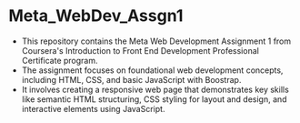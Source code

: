 # Meta_WebDev_Assgn1
- This repository contains the Meta Web Development Assignment 1 from Coursera's Introduction to Front End Development Professional Certificate program.
- The assignment focuses on foundational web development concepts, including HTML, CSS, and basic JavaScript with Boostrap.
- It involves creating a responsive web page that demonstrates key skills like semantic HTML structuring, CSS styling for layout and design, and interactive elements using JavaScript.
